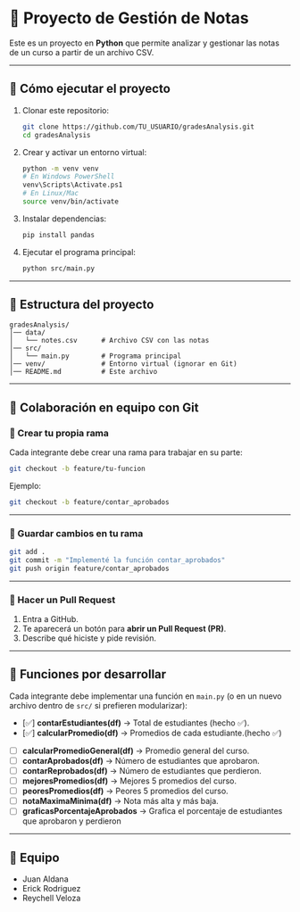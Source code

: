 # 📘 Proyecto de Gestión de Notas

Este es un proyecto en **Python** que permite analizar y gestionar las notas de un curso a partir de un archivo CSV.

---

## 🚀 Cómo ejecutar el proyecto

1. Clonar este repositorio:

   ```bash
   git clone https://github.com/TU_USUARIO/gradesAnalysis.git
   cd gradesAnalysis
   ```

2. Crear y activar un entorno virtual:

   ```bash
   python -m venv venv
   # En Windows PowerShell
   venv\Scripts\Activate.ps1
   # En Linux/Mac
   source venv/bin/activate
   ```

3. Instalar dependencias:

   ```bash
   pip install pandas
   ```

4. Ejecutar el programa principal:

   ```bash
   python src/main.py
   ```

---

## 📂 Estructura del proyecto

```
gradesAnalysis/
│── data/
│   └── notes.csv      # Archivo CSV con las notas
│── src/
│   └── main.py        # Programa principal
│── venv/              # Entorno virtual (ignorar en Git)
│── README.md          # Este archivo
```

---

## 👥 Colaboración en equipo con Git

### 🔹 Crear tu propia rama

Cada integrante debe crear una rama para trabajar en su parte:

```bash
git checkout -b feature/tu-funcion
```

Ejemplo:

```bash
git checkout -b feature/contar_aprobados
```

---

### 🔹 Guardar cambios en tu rama

```bash
git add .
git commit -m "Implementé la función contar_aprobados"
git push origin feature/contar_aprobados
```

---

### 🔹 Hacer un Pull Request

1. Entra a GitHub.
2. Te aparecerá un botón para **abrir un Pull Request (PR)**.
3. Describe qué hiciste y pide revisión.

---

## 📌 Funciones por desarrollar

Cada integrante debe implementar una función en `main.py` (o en un nuevo archivo dentro de `src/` si prefieren modularizar):

* [✅] **contarEstudiantes(df)** → Total de estudiantes (hecho ✅).
* [✅] **calcularPromedio(df)** → Promedios de cada estudiante.(hecho ✅)
* [ ] **calcularPromedioGeneral(df)** → Promedio general del curso.
* [ ] **contarAprobados(df)** → Número de estudiantes que aprobaron.
* [ ] **contarReprobados(df)** → Número de estudiantes que perdieron.
* [ ] **mejoresPromedios(df)** → Mejores 5 promedios del curso.
* [ ] **peoresPromedios(df)** → Peores 5 promedios del curso.
* [ ] **notaMaximaMinima(df)** → Nota más alta y más baja.
* [ ] **graficasPorcentajeAprobados** → Grafica el porcentaje de estudiantes que aprobaron y perdieron

---

## 📧 Equipo

* Juan Aldana
* Erick Rodriguez
* Reychell Veloza
